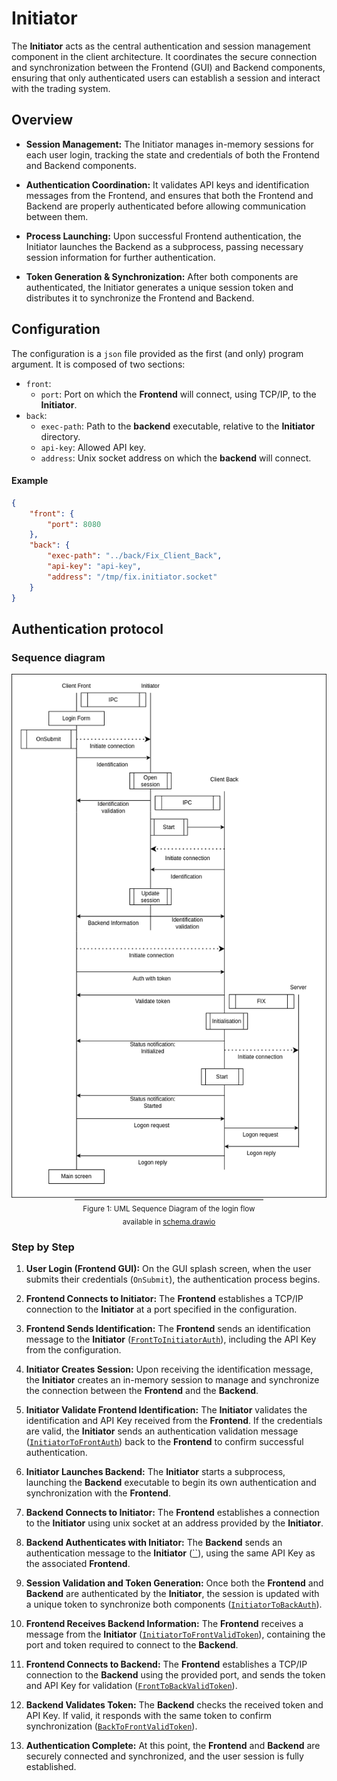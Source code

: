 # Initiator

The **Initiator** acts as the central authentication and session management component in the client architecture.
It coordinates the secure connection and synchronization between the Frontend (GUI) and Backend components, ensuring that only authenticated users can establish a session and interact with the trading system.

## Overview

- **Session Management:**
  The Initiator manages in-memory sessions for each user login, tracking the state and credentials of both the Frontend and Backend components.

- **Authentication Coordination:**
  It validates API keys and identification messages from the Frontend, and ensures that both the Frontend and Backend are properly authenticated before allowing communication between them.

- **Process Launching:**
  Upon successful Frontend authentication, the Initiator launches the Backend as a subprocess, passing necessary session information for further authentication.

- **Token Generation & Synchronization:**
  After both components are authenticated, the Initiator generates a unique session token and distributes it to synchronize the Frontend and Backend.

## Configuration

The configuration is a `json` file provided as the first (and only) program argument. It is composed of two sections:

- `front`:
   - `port`: Port on which the **Frontend** will connect, using TCP/IP, to the **Initiator**.
- `back`:
   - `exec-path`: Path to the **backend** executable, relative to the **Initiator** directory.
   - `api-key`: Allowed API key.
   - `address`: Unix socket address on which the **backend** will connect.

#### Example

```json
{
    "front": {
        "port": 8080
    },
    "back": {
        "exec-path": "../back/Fix_Client_Back",
        "api-key": "api-key",
        "address": "/tmp/fix.initiator.socket"
    }
}
```

## Authentication protocol

### Sequence diagram

<div align="center">
  <img src="./asset/auth-protocol.png" alt="Sequence Diagram" />
  <br/>
  <hr style="width:60%;margin:auto;"/>
  <sub>Figure 1: UML Sequence Diagram of the login flow</sub>
  <br/>
  <sub>available in <a href="../../schema.drawio">schema.drawio</a></sub>
</div>

### Step by Step

1. **User Login (Frontend GUI):**
   On the GUI splash screen, when the user submits their credentials (`OnSubmit`), the authentication process begins.

2. **Frontend Connects to Initiator:**
   The **Frontend** establishes a TCP/IP connection to the **Initiator** at a port specified in the configuration.

3. **Frontend Sends Identification:**
   The **Frontend** sends an identification message to the **Initiator** ([`FrontToInitiatorAuth`](../shared/IPC/README.md#L16)), including the API Key from the configuration.

4. **Initiator Creates Session:**
   Upon receiving the identification message, the **Initiator** creates an in-memory session to manage and synchronize the connection between the **Frontend** and the **Backend**.

5. **Initiator Validate Frontend Identification:**
   The **Initiator** validates the identification and API Key received from the **Frontend**. If the credentials are valid, the **Initiator** sends an authentication validation message ([`InitiatorToFrontAuth`](../shared/IPC/README.md#L28)) back to the **Frontend** to confirm successful authentication.

6. **Initiator Launches Backend:**
   The **Initiator** starts a subprocess, launching the **Backend** executable to begin its own authentication and synchronization with the **Frontend**.

7. **Backend Connects to Initiator:**
     The **Frontend** establishes a connection to the **Initiator** using unix socket at an address provided by the **Initiator**.

8. **Backend Authenticates with Initiator:**
   The **Backend** sends an authentication message to the **Initiator** ([``](../shared/IPC/README.md#L40)), using the same API Key as the associated **Frontend**.

9. **Session Validation and Token Generation:**
   Once both the **Frontend** and **Backend** are authenticated by the **Initiator**, the session is updated with a unique token to synchronize both components ([`InitiatorToBackAuth`](../shared/IPC/README.md#L53)).

10. **Frontend Receives Backend Information:**
   The **Frontend** receives a message  from the **Initiator** ([`InitiatorToFrontValidToken`](../shared/IPC/README.md#L70)), containing the port and token required to connect to the **Backend**.

11. **Frontend Connects to Backend:**
   The **Frontend** establishes a TCP/IP connection to the **Backend** using the provided port, and sends the token and API Key for validation ([`FrontToBackValidToken`](../shared/IPC/README.md#L83)).

12. **Backend Validates Token:**
    The **Backend** checks the received token and API Key. If valid, it responds with the same token to confirm synchronization ([`BackToFrontValidToken`](../shared/IPC/README.md#L96)).

13. **Authentication Complete:**
    At this point, the **Frontend** and **Backend** are securely connected and synchronized, and the user session is fully established.